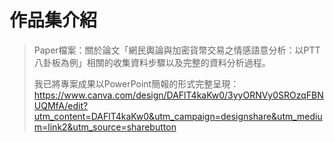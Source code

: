 # 作品集介紹
>Paper檔案：關於論文「網民輿論與加密貨幣交易之情感語意分析：以PTT八卦板為例」相關的收集資料步驟以及完整的資料分析過程。
>
>我已將專案成果以PowerPoint簡報的形式完整呈現：
>https://www.canva.com/design/DAFlT4kaKw0/3yyORNVy0SROzqFBNUQMfA/edit?utm_content=DAFlT4kaKw0&utm_campaign=designshare&utm_medium=link2&utm_source=sharebutton
